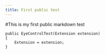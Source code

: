 ```yaml
---
title: First public test
---
```


#This is my first public markdown test

```{.prettyprint .linenums}
public EyeControlTest(Extension extension)
{
	Extension = extension;
}
```